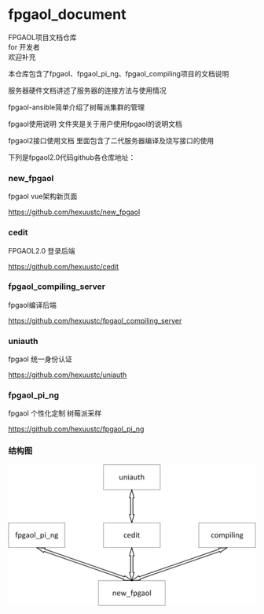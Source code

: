 # fpgaol_document

FPGAOL项目文档仓库  
for 开发者  
欢迎补充



本仓库包含了fpgaol、fpgaol_pi_ng、fpgaol_compiling项目的文档说明

服务器硬件文档讲述了服务器的连接方法与使用情况

fpgaol-ansible简单介绍了树莓派集群的管理

fpgaol使用说明 文件夹是关于用户使用fpgaol的说明文档

fpgaol2接口使用文档 里面包含了二代服务器编译及烧写接口的使用



下列是fpgaol2.0代码github各仓库地址：

### new_fpgaol

fpgaol vue架构新页面

https://github.com/hexuustc/new_fpgaol



### cedit

FPGAOL2.0 登录后端

https://github.com/hexuustc/cedit



### fpgaol_compiling_server

fpgaol编译后端

https://github.com/hexuustc/fpgaol_compiling_server



### uniauth

fpgaol 统一身份认证

https://github.com/hexuustc/uniauth



### fpgaol_pi_ng

fpgaol 个性化定制 树莓派采样

https://github.com/hexuustc/fpgaol_pi_ng



### 结构图

![绘图2](.\img\代码仓库结构图.png)

